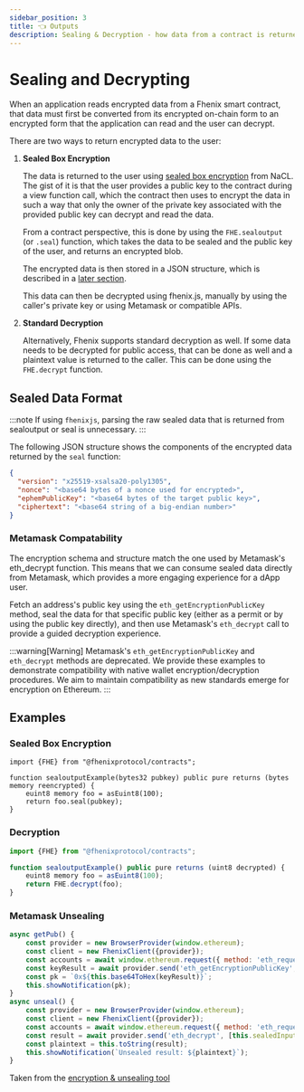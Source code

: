 ```yaml
---
sidebar_position: 3
title: 👈 Outputs
description: Sealing & Decryption - how data from a contract is returned 
---
```


# Sealing and Decrypting

When an application reads encrypted data from a Fhenix smart contract, that data must first be converted from its encrypted on-chain form to an encrypted form that the application can read and the user can decrypt.

There are two ways to return encrypted data to the user:

1. **Sealed Box Encryption**

    The data is returned to the user using [sealed box encryption](https://bitbeans.gitbooks.io/libsodium-net/content/public-key\_cryptography/sealed\_boxes.html) from NaCL. The gist of it is that the user provides a public key to the contract during a view function call, which the contract then uses to encrypt the data in such a way that only the owner of the private key associated with the provided public key can decrypt and read the data.

    From a contract perspective, this is done by using the `FHE.sealoutput` (or `.seal`) function, which takes the data to be sealed and the public key of the user, and returns an encrypted blob.

    The encrypted data is then stored in a JSON structure, which is described in a [later section](#metamask-compatability).

    This data can then be decrypted using fhenix.js, manually by using the caller's private key or using Metamask or compatible APIs.

2. **Standard Decryption**

    Alternatively, Fhenix supports standard decryption as well. If some data needs to be decrypted for public access, that can be done as well and a plaintext value is returned to the caller.
    This can be done using the `FHE.decrypt` function.

## Sealed Data Format

:::note
If using `fhenixjs`, parsing the raw sealed data that is returned from sealoutput or seal is unnecessary.
:::

The following JSON structure shows the components of the encrypted data returned by the `seal` function:

```json
{
  "version": "x25519-xsalsa20-poly1305",
  "nonce": "<base64 bytes of a nonce used for encrypted>",
  "ephemPublicKey": "<base64 bytes of the target public key>",
  "ciphertext": "<base64 string of a big-endian number>"
}
```

### Metamask Compatability

The encryption schema and structure match the one used by Metamask's eth_decrypt function. 
This means that we can consume sealed data directly from Metamask, which provides a more engaging experience for a dApp user. 

Fetch an address's public key using the `eth_getEncryptionPublicKey` method, seal the data for that specific public key (either as a permit or by using the public key directly), and then use Metamask's `eth_decrypt` call to provide a guided decryption experience.

:::warning[Warning]
Metamask's `eth_getEncryptionPublicKey` and `eth_decrypt` methods are deprecated. We provide these examples to demonstrate compatibility with native wallet encryption/decryption procedures. We aim to maintain compatibility as new standards emerge for encryption on Ethereum.
:::

## Examples

### Sealed Box Encryption

```solidity
import {FHE} from "@fhenixprotocol/contracts";

function sealoutputExample(bytes32 pubkey) public pure returns (bytes memory reencrypted) {
    euint8 memory foo = asEuint8(100);
    return foo.seal(pubkey);
}
```

### Decryption

```Javascript
import {FHE} from "@fhenixprotocol/contracts";

function sealoutputExample() public pure returns (uint8 decrypted) {
    euint8 memory foo = asEuint8(100);
    return FHE.decrypt(foo);
}
```

### Metamask Unsealing

```Javascript
async getPub() {
    const provider = new BrowserProvider(window.ethereum);
    const client = new FhenixClient({provider});
    const accounts = await window.ethereum.request({ method: 'eth_requestAccounts' });
    const keyResult = await provider.send('eth_getEncryptionPublicKey',[accounts[0]]);
    const pk = `0x${this.base64ToHex(keyResult)}`;
    this.showNotification(pk);
}
async unseal() {
    const provider = new BrowserProvider(window.ethereum);
    const client = new FhenixClient({provider});
    const accounts = await window.ethereum.request({ method: 'eth_requestAccounts' });
    const result = await provider.send('eth_decrypt', [this.sealedInput, accounts[0]]);
    const plaintext = this.toString(result);
    this.showNotification(`Unsealed result: ${plaintext}`);
}
```

Taken from the [encryption & unsealing tool](https://encrypt.fhenix.zone/)
